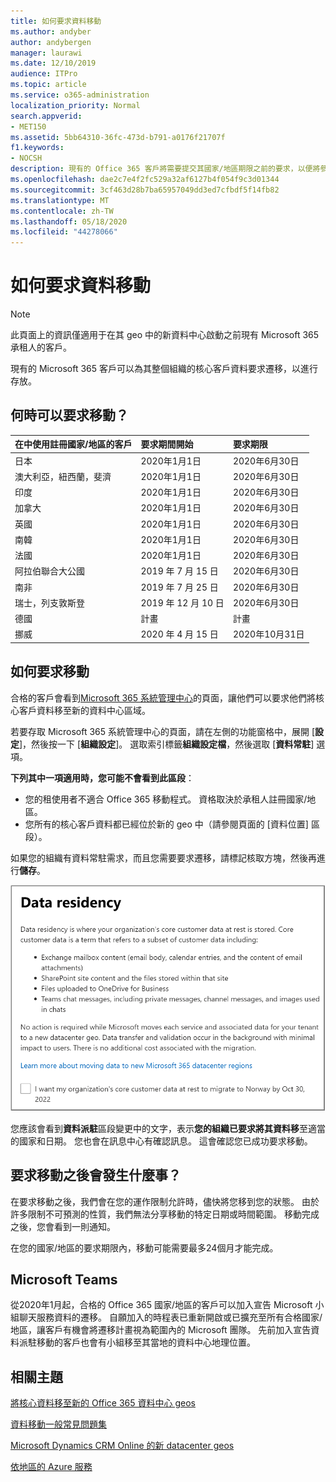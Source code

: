 ```yaml
---
title: 如何要求資料移動
ms.author: andyber
author: andybergen
manager: laurawi
ms.date: 12/10/2019
audience: ITPro
ms.topic: article
ms.service: o365-administration
localization_priority: Normal
search.appverid:
- MET150
ms.assetid: 5bb64310-36fc-473d-b791-a0176f21707f
f1.keywords:
- NOCSH
description: 現有的 Office 365 客戶將需要提交其國家/地區期限之前的要求，以便將參與 Microsoft 365 服務的客戶資料移至新的地理位置。
ms.openlocfilehash: dae2c7e4f2fc529a32af6127b4f054f9c3d01344
ms.sourcegitcommit: 3cf463d28b7ba65957049dd3ed7cfbdf5f14fb82
ms.translationtype: MT
ms.contentlocale: zh-TW
ms.lasthandoff: 05/18/2020
ms.locfileid: "44278066"
---
```

# <a name="how-to-request-your-data-move"></a>如何要求資料移動

> [!NOTE]
> 此頁面上的資訊僅適用于在其 geo 中的新資料中心啟動之前現有 Microsoft 365 承租人的客戶。 
  
現有的 Microsoft 365 客戶可以為其整個組織的核心客戶資料要求遷移，以進行存放。  
  
## <a name="when-can-i-request-a-move"></a>何時可以要求移動？

|**在中使用註冊國家/地區的客戶**|**要求期間開始**|**要求期限**|
|:-----|:-----|:-----|
|日本  <br/> |2020年1月1日  <br/> |2020年6月30日  <br/> |
|澳大利亞，紐西蘭，斐濟  <br/> |2020年1月1日  <br/> |2020年6月30日  <br/> |
|印度  <br/> |2020年1月1日  <br/> |2020年6月30日  <br/> |
|加拿大  <br/> |2020年1月1日  <br/> |2020年6月30日  <br/> |
|英國  <br/> |2020年1月1日  <br/> |2020年6月30日  <br/> |
|南韓  <br/> |2020年1月1日  <br/> |2020年6月30日  <br/> |
|法國  <br/> |2020年1月1日  <br/> |2020年6月30日  <br/> |
|阿拉伯聯合大公國  <br/> |2019 年 7 月 15 日  <br/> |2020年6月30日  <br/> |
|南非  <br/> |2019 年 7 月 25 日  <br/> |2020年6月30日  <br/> |
|瑞士，列支敦斯登  <br/> |2019 年 12 月 10 日  <br/> |2020年6月30日  <br/> |
|德國  <br/> |計畫  <br/> |計畫  <br/> |
|挪威  <br/> |2020 年 4 月 15 日  <br/> |2020年10月31日  <br/> |
   
## <a name="how-to-request-a-move"></a>如何要求移動

合格的客戶會看到[Microsoft 365 系統管理中心](https://aka.ms/365admin)的頁面，讓他們可以要求他們將核心客戶資料移至新的資料中心區域。  
  
若要存取 Microsoft 365 系統管理中心的頁面，請在左側的功能窗格中，展開 [**設定**]，然後按一下 [**組織設定**]。
選取索引標籤**組織設定檔**，然後選取 [**資料常駐**] 選項。
  
**下列其中一項適用時，您可能不會看到此區段**：
- 您的租使用者不適合 Office 365 移動程式。  資格取決於承租人註冊國家/地區。
- 您所有的核心客戶資料都已經位於新的 geo 中（請參閱頁面的 [資料位置] 區段）。 
  
如果您的組織有資料常駐需求，而且您需要要求遷移，請標記核取方塊，然後再進行**儲存**。
  
![資料中心加入動作畫面](media/dataresidencyflyoutae.jpg)
  
您應該會看到**資料派駐**區段變更中的文字，表示**您的組織已要求將其資料移**至適當的國家和日期。 您也會在訊息中心有確認訊息。 這會確認您已成功要求移動。 


  
## <a name="what-happens-after-requesting-a-move"></a>要求移動之後會發生什麼事？

在要求移動之後，我們會在您的運作限制允許時，儘快將您移到您的狀態。 由於許多限制不可預測的性質，我們無法分享移動的特定日期或時間範圍。 移動完成之後，您會看到一則通知。
  
在您的國家/地區的要求期限內，移動可能需要最多24個月才能完成。
  
## <a name="microsoft-teams"></a>Microsoft Teams

從2020年1月起，合格的 Office 365 國家/地區的客戶可以加入宣告 Microsoft 小組聊天服務資料的遷移。  自願加入的時程表已重新開啟或已擴充至所有合格國家/地區，讓客戶有機會將遷移計畫視為範圍內的 Microsoft 團隊。 先前加入宣告資料派駐移動的客戶也會有小組移至其當地的資料中心地理位置。

## <a name="related-topics"></a>相關主題

[將核心資料移至新的 Office 365 資料中心 geos](moving-data-to-new-datacenter-geos.md)

[資料移動一般常見問題集](data-move-faq.md)

[Microsoft Dynamics CRM Online 的新 datacenter geos](https://go.microsoft.com/fwlink/p/?Linkid=615924)
  
[依地區的 Azure 服務](https://azure.microsoft.com/regions/)
  

